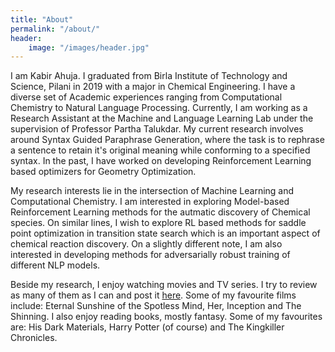 ```yaml
---
title: "About"
permalink: "/about/"
header:
    image: "/images/header.jpg"
---
```


I am Kabir Ahuja. I graduated from Birla Institute of Technology and Science, Pilani in 2019 with a major in Chemical Engineering.
I have a diverse set of Academic experiences ranging from Computational Chemistry to Natural Language Processing. Currently, I am
working as a Research Assistant at the Machine and Language Learning Lab under the supervision of Professor Partha Talukdar.
My current research involves around Syntax Guided Paraphrase Generation, where the task is to rephrase a sentence to retain it's
original meaning while conforming to a specified syntax. In the past, I have worked on developing Reinforcement Learning based optimizers for Geometry Optimization.

My research interests lie in the intersection of Machine Learning and Computational Chemistry. I am interested in exploring 
Model-based Reinforcement Learning methods for the autmatic discovery of Chemical species. On similar lines, I wish to explore
RL based methods for saddle point optimization in transition state search which is an important aspect of chemical reaction
discovery. On a slightly different note, I am also interested in developing methods for adversarially robust training of
different NLP models.

Beside my research, I enjoy watching movies and TV series. I try to review as many of them as I can and post it [here](https://www.picuki.com/profile/amoviebuffhufflepuff). Some of my
favourite films include: Eternal Sunshine of the Spotless Mind, Her, Inception and The Shinning. I also enjoy reading books, mostly fantasy. Some of my favourites are: His Dark Materials, Harry Potter (of course) and The Kingkiller Chronicles.